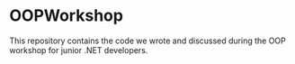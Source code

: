 # OOPWorkshop
This repository contains the code we wrote and discussed during the OOP workshop for junior .NET developers. 

